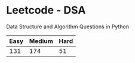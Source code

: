 # Leetcode - DSA

Data Structure and Algorithm Questions in Python

| Easy   |  Medium  | Hard |
|--------|----------|------|
|   131  |    174   |  51  |
